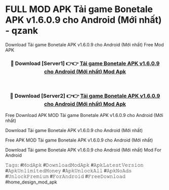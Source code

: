 # FULL MOD APK Tải game Bonetale APK v1.6.0.9 cho Android (Mới nhất) - qzank
Download Tải game Bonetale APK v1.6.0.9 cho Android (Mới nhất) Free Mod APK

<div align="center">
<h3>🔴 Download [Server1] 👉👉 <a href="https://apk-comot.site?title=Tải_game_Bonetale_APK_v1.6.0.9_cho_Android_(Mới_nhất)">Tải game Bonetale APK v1.6.0.9 cho Android (Mới nhất) Mod Apk</a></h3><br>

<h3>🔴 Download [Server2] 👉👉 <a href="https://apk-comot.site?title=Tải_game_Bonetale_APK_v1.6.0.9_cho_Android_(Mới_nhất)">Tải game Bonetale APK v1.6.0.9 cho Android (Mới nhất) Mod Apk</a></h3>
</div>


Free Download APK MOD Tải game Bonetale APK v1.6.0.9 cho Android (Mới nhất)

Download Tải game Bonetale APK v1.6.0.9 cho Android (Mới nhất) 

Free APK MOD Tải game Bonetale APK v1.6.0.9 cho Android (Mới nhất) 

Download Tải game Bonetale APK v1.6.0.9 cho Android (Mới nhất) Mod For Android

𝚃𝚊𝚐𝚜: #𝙼𝚘𝚍𝙰𝚙𝚔 #𝙳𝚘𝚠𝚗𝚕𝚘𝚊𝚍𝙼𝚘𝚍𝙰𝚙𝚔 #𝙰𝚙𝚔𝙻𝚊𝚝𝚎𝚜𝚝𝚅𝚎𝚛𝚜𝚒𝚘𝚗 #𝙰𝚙𝚔𝚄𝚗𝚕𝚒𝚖𝚒𝚝𝚎𝚍𝙼𝚘𝚗𝚎𝚢 #𝙰𝚙𝚔𝚄𝚗𝚕𝚘𝚌𝚔𝙰𝚕𝚕 #𝙰𝚙𝚔𝙽𝚘𝙰𝚍𝚜 #𝚄𝚗𝚕𝚘𝚌𝚔𝙿𝚛𝚎𝚖𝚒𝚞𝚖 #𝙵𝚘𝚛𝙰𝚗𝚍𝚛𝚘𝚒𝚍 #𝙵𝚛𝚎𝚎𝙳𝚘𝚠𝚗𝚕𝚘𝚊𝚍 #home_design_mod_apk